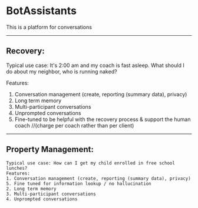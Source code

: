 # BotAssistants

This is a platform for conversations

--------
## Recovery:
  Typical use case: It's 2:00 am and my coach is fast asleep. What should I do about my neighbor, who is running naked?
  
  Features:
  1. Conversation management (create, reporting (summary data), privacy)
  2. Long term memory
  3. Multi-participant conversations
  4. Unprompted conversations
  5. Fine-tuned to be helpful with the recovery process & support the human coach
            //(charge per coach rather than per client)
    
-----------
## Property Management:
    Typical use case: How can I get my child enrolled in free school lunches?
    Features:
    1. Conversation management (create, reporting (summary data), privacy)
    5. Fine tuned for information lookup / no hallucination
    2. Long term memory
    3. Multi-participant conversations
    4. Unprompted conversations
    
